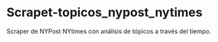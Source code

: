 # Scrapet-topicos_nypost_nytimes

Scraper de NYPost NYtimes con análisis de tópicos a través del tiempo. 

